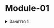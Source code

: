 # Module-01

<details>
  <summary>Заняття 1</summary>
<ul>
    <li>Структура Next.js проєкту</li>
    <li>Маршрутизація у вебзастосунках</li>
    <li>Створення сторінок</li>
    <ul>
        <li>Home Page</li>
        <li>Notes Page</li>
        <li>About Page</li>
        <li>Profile Page</li>
    </ul>
    <li>Layout</li>
    <ul>
        <li>header, children, footer</li>
    </ul>
    <li>Components</li>
    <li>Link</li>
</ul>
</details>
